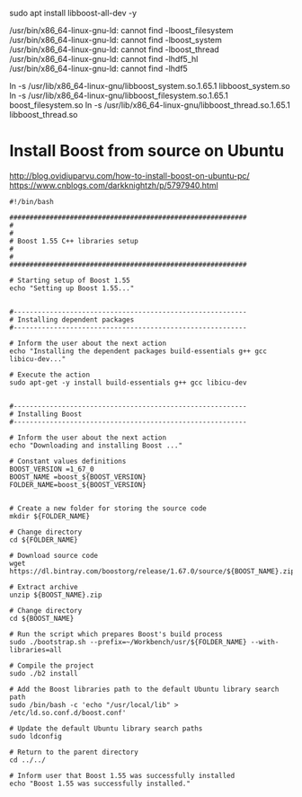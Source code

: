 sudo apt install libboost-all-dev -y

/usr/bin/x86_64-linux-gnu-ld: cannot find -lboost_filesystem                                                                                                                                                   
/usr/bin/x86_64-linux-gnu-ld: cannot find -lboost_system                                                                                                                                                         
/usr/bin/x86_64-linux-gnu-ld: cannot find -lboost_thread                                                                                                                                                          
/usr/bin/x86_64-linux-gnu-ld: cannot find -lhdf5_hl                                                                                                                                                                
/usr/bin/x86_64-linux-gnu-ld: cannot find -lhdf5



ln -s /usr/lib/x86_64-linux-gnu/libboost_system.so.1.65.1 libboost_system.so
ln -s /usr/lib/x86_64-linux-gnu/libboost_filesystem.so.1.65.1 boost_filesystem.so
ln -s /usr/lib/x86_64-linux-gnu/libboost_thread.so.1.65.1 libboost_thread.so


# Install Boost from source on Ubuntu

http://blog.ovidiuparvu.com/how-to-install-boost-on-ubuntu-pc/
https://www.cnblogs.com/darkknightzh/p/5797940.html
``` sh?linenums
#!/bin/bash
 
###########################################################
#
#
# Boost 1.55 C++ libraries setup
#
#
###########################################################
 
# Starting setup of Boost 1.55
echo "Setting up Boost 1.55..."
 
 
#----------------------------------------------------------
# Installing dependent packages
#----------------------------------------------------------
 
# Inform the user about the next action
echo "Installing the dependent packages build-essentials g++ gcc libicu-dev..."
 
# Execute the action
sudo apt-get -y install build-essentials g++ gcc libicu-dev
 
 
#----------------------------------------------------------
# Installing Boost
#----------------------------------------------------------
 
# Inform the user about the next action
echo "Downloading and installing Boost ..."
 
# Constant values definitions
BOOST_VERSION =1_67_0
BOOST_NAME =boost_${BOOST_VERSION}
FOLDER_NAME=boost_${BOOST_VERSION}

 
# Create a new folder for storing the source code
mkdir ${FOLDER_NAME}
 
# Change directory
cd ${FOLDER_NAME}
 
# Download source code
wget https://dl.bintray.com/boostorg/release/1.67.0/source/${BOOST_NAME}.zip
 
# Extract archive
unzip ${BOOST_NAME}.zip
 
# Change directory
cd ${BOOST_NAME}
 
# Run the script which prepares Boost's build process
sudo ./bootstrap.sh --prefix=~/Workbench/usr/${FOLDER_NAME} --with-libraries=all
 
# Compile the project
sudo ./b2 install
 
# Add the Boost libraries path to the default Ubuntu library search path
sudo /bin/bash -c 'echo "/usr/local/lib" > /etc/ld.so.conf.d/boost.conf'
 
# Update the default Ubuntu library search paths
sudo ldconfig
 
# Return to the parent directory
cd ../../
 
# Inform user that Boost 1.55 was successfully installed
echo "Boost 1.55 was successfully installed."
```

